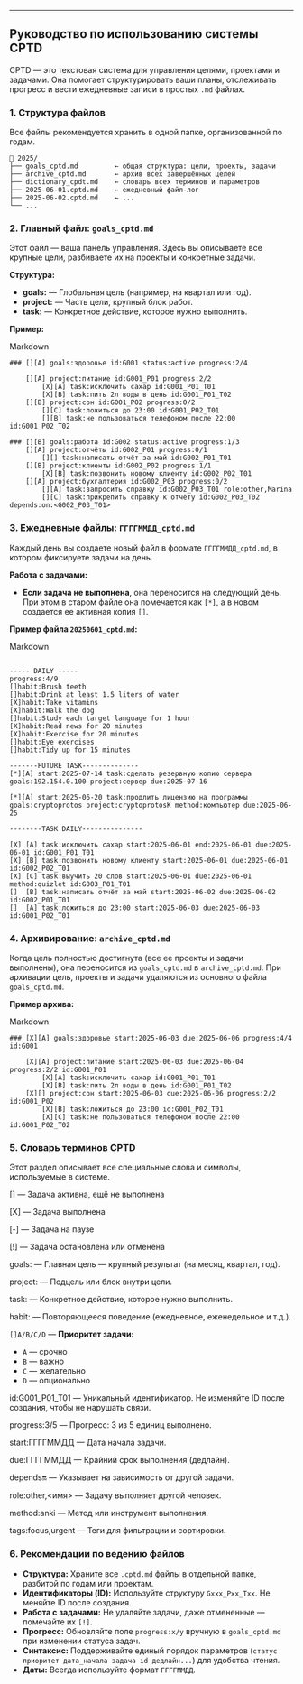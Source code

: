 
---

## Руководство по использованию системы CPTD

CPTD — это текстовая система для управления целями, проектами и задачами. Она помогает структурировать ваши планы, отслеживать прогресс и вести ежедневные записи в простых `.md` файлах.

### 1. Структура файлов

Все файлы рекомендуется хранить в одной папке, организованной по годам.

```
📁 2025/
├── goals_cptd.md         ← общая структура: цели, проекты, задачи
├── archive_cptd.md       ← архив всех завершённых целей
├── dictionary_cpdt.md    ← словарь всех терминов и параметров
├── 2025-06-01.cptd.md    ← ежедневный файл-лог
├── 2025-06-02.cptd.md    ← ...
└── ...
```

### 2. Главный файл: `goals_cptd.md`

Этот файл — ваша панель управления. Здесь вы описываете все крупные цели, разбиваете их на проекты и конкретные задачи.

**Структура:**

- **goals:** — Глобальная цель (например, на квартал или год).
- **project:** — Часть цели, крупный блок работ.
- **task:** — Конкретное действие, которое нужно выполнить.

**Пример:**

Markdown

```
### [][A] goals:здоровье id:G001 status:active progress:2/4

    [][A] project:питание id:G001_P01 progress:2/2
        [X][A] task:исключить сахар id:G001_P01_T01
        [X][B] task:пить 2л воды в день id:G001_P01_T02
    [][B] project:сон id:G001_P02 progress:0/2
        [][C] task:ложиться до 23:00 id:G001_P02_T01
        [][B] task:не пользоваться телефоном после 22:00 id:G001_P02_T02

### [][B] goals:работа id:G002 status:active progress:1/3
    [][A] project:отчёты id:G002_P01 progress:0/1
        [][] task:написать отчёт за май id:G002_P01_T01
    [][B] project:клиенты id:G002_P02 progress:1/1
        [X][B] task:позвонить новому клиенту id:G002_P02_T01
    [][A] project:бухгалтерия id:G002_P03 progress:0/2
        [][A] task:запросить справку id:G002_P03_T01 role:other,Marina
        [][C] task:прикрепить справку к отчёту id:G002_P03_T02 depends:on:<G002_P03_T01>
```

### 3. Ежедневные файлы: `ГГГГММДД_cptd.md`

Каждый день вы создаете новый файл в формате `ГГГГММДД_cptd.md`, в котором фиксируете задачи на день.

**Работа с задачами:**

- **Если задача не выполнена**, она переносится на следующий день. При этом в старом файле она помечается как `[*]`, а в новом создается ее активная копия `[]`.

**Пример файла `20250601_cptd.md`:**

Markdown


```

----- DAILY -----
progress:4/9
[]habit:Brush teeth
[]habit:Drink at least 1.5 liters of water
[X]habit:Take vitamins
[X]habit:Walk the dog
[]habit:Study each target language for 1 hour
[X]habit:Read news for 20 minutes
[X]habit:Exercise for 20 minutes
[]habit:Eye exercises
[]habit:Tidy up for 15 minutes

-------FUTURE TASK--------------
[*][A] start:2025-07-14 task:сделать резервную копию сервера goals:192.154.0.100 project:сервер due:2025-07-16

[*][A] start:2025-06-20 task:продлить лицензию на программы goals:cryptoprotos project:cryptoprotosK method:компьютер due:2025-06-25

--------TASK DAILY---------------

[X] [A] task:исключить сахар start:2025-06-01 end:2025-06-01 due:2025-06-01 id:G001_P01_T01
[X] [B] task:позвонить новому клиенту start:2025-06-01 due:2025-06-01 id:G002_P02_T01
[X] [C] task:выучить 20 слов start:2025-06-01 due:2025-06-01 method:quizlet id:G003_P01_T01
[]  [B] task:написать отчёт за май start:2025-06-02 due:2025-06-02 id:G002_P01_T01
[]  [A] task:ложиться до 23:00 start:2025-06-03 due:2025-06-03 id:G001_P02_T01
```

### 4. Архивирование: `archive_cptd.md`

Когда цель полностью достигнута (все ее проекты и задачи выполнены), она переносится из `goals_cptd.md` в `archive_cptd.md`. При архивации цель, проекты и задачи удаляются из основного файла `goals_cptd.md`.

**Пример архива:**

Markdown

```
### [X][A] goals:здоровье start:2025-06-03 due:2025-06-06 progress:4/4 id:G001

    [X][A] project:питание start:2025-06-03 due:2025-06-04 progress:2/2 id:G001_P01
        [X][A] task:исключить сахар id:G001_P01_T01
        [X][B] task:пить 2л воды в день id:G001_P01_T02
    [X][] project:сон start:2025-06-03 due:2025-06-06 progress:2/2 id:G001_P02
        [X][B] task:ложиться до 23:00 id:G001_P02_T01
        [X][C] task:не пользоваться телефоном после 22:00 id:G001_P02_T02
```

### 5. Словарь терминов CPTD

Этот раздел описывает все специальные слова и символы, используемые в системе.

[] — Задача активна, ещё не выполнена

[X] — Задача выполнена

[-] — Задача на паузе

[!] — Задача остановлена или отменена

goals: — Главная цель — крупный результат (на месяц, квартал, год).

project: — Подцель или блок внутри цели.

task: — Конкретное действие, которое нужно выполнить.

habit: — Повторяющееся поведение (ежедневное, еженедельное и т.д.).

`[]A/B/C/D` — **Приоритет задачи:**

- `A` — срочно
- `B` — важно
- `C` — желательно
- `D` — опционально

id:G001_P01_T01 — Уникальный идентификатор. Не изменяйте ID после создания, чтобы не нарушать связи.

progress:3/5 — Прогресс: 3 из 5 единиц выполнено.

start:ГГГГММДД — Дата начала задачи.

due:ГГГГММДД — Крайний срок выполнения (дедлайн).

depends:on:<id> — Указывает на зависимость от другой задачи.

role:other,<имя> — Задачу выполняет другой человек.

method:anki — Метод или инструмент выполнения.

tags:focus,urgent — Теги для фильтрации и сортировки.

### 6. Рекомендации по ведению файлов

- **Структура:** Храните все `.cptd.md` файлы в отдельной папке, разбитой по годам или проектам.
- **Идентификаторы (ID):** Используйте структуру `Gxxx_Pxx_Txx`. Не меняйте ID после создания.
- **Работа с задачами:** Не удаляйте задачи, даже отмененные — помечайте их `[!]`.
- **Прогресс:** Обновляйте поле `progress:x/y` вручную в `goals_cptd.md` при изменении статуса задач.
- **Синтаксис:** Поддерживайте единый порядок параметров (`статус приоритет дата_начала задача id дедлайн...`) для удобства чтения.
- **Даты:** Всегда используйте формат `ГГГГММДД`.
